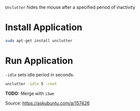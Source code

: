 `Unclutter` hides the mouse after a specified period of inactivity

# Install Application
```bash
sudo apt-get install unclutter
```

# Run Application
`-idle` sets idle period in seconds.

```bash
unclutter -idle 5 -root
```

**TODO:** Merge with `i3wm`

Source: <https://askubuntu.com/a/157426>

